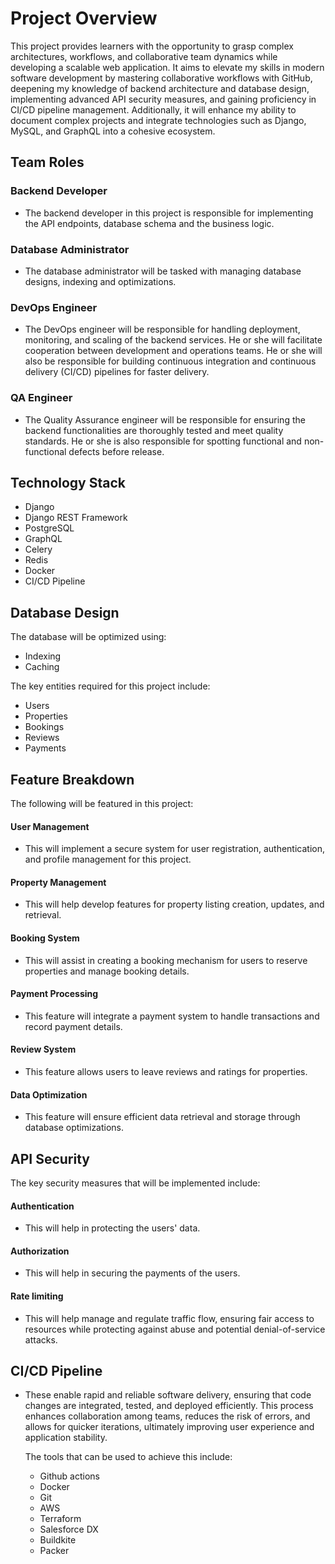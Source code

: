 # Project Overview

This project provides learners with the opportunity to grasp complex architectures, workflows, and collaborative team dynamics while developing a scalable web application. It aims to elevate my skills in modern software development by mastering collaborative workflows with GitHub, deepening my knowledge of backend architecture and database design, implementing advanced API security measures, and gaining proficiency in CI/CD pipeline management. Additionally, it will enhance my ability to document complex projects and integrate technologies such as Django, MySQL, and GraphQL into a cohesive ecosystem.

## Team Roles

### Backend Developer
- The backend developer in this project is responsible for implementing the API endpoints, database schema and the business logic.

### Database Administrator
- The database administrator will be tasked with managing database designs, indexing and optimizations.
  
### DevOps Engineer
- The DevOps engineer will be responsible for handling deployment, monitoring, and scaling of the backend services. He or she will facilitate cooperation between development and operations teams. He or she will also be responsible for building continuous integration and continuous delivery (CI/CD) pipelines for faster delivery.
  
### QA Engineer
- The Quality Assurance engineer will be responsible for ensuring the backend functionalities are thoroughly tested and meet quality standards. He or she is also responsible for spotting functional and non-functional defects before release.
  
## Technology Stack

- Django 
- Django REST Framework
- PostgreSQL
- GraphQL
- Celery
- Redis
- Docker
- CI/CD Pipeline

## Database Design

The database will be optimized using:

- Indexing
- Caching

The key entities required for this project include:

- Users
- Properties
- Bookings
- Reviews
- Payments

## Feature Breakdown

The following will be featured in this project:

#### User Management
- This will implement a secure system for user registration, authentication, and profile management for this project.
#### Property Management
- This will help develop features for property listing creation, updates, and retrieval.
#### Booking System
- This will assist in creating a booking mechanism for users to reserve properties and manage booking details.
#### Payment Processing
- This feature will integrate a payment system to handle transactions and record payment details.
#### Review System
- This feature allows users to leave reviews and ratings for properties.
#### Data Optimization
- This feature will ensure efficient data retrieval and storage through database optimizations.

## API Security

The key security measures that will be implemented include:
#### Authentication
- This will help in protecting the users' data.
#### Authorization
- This will help in securing the payments of the users.
#### Rate limiting
- This will help manage and regulate traffic flow, ensuring fair access to resources while protecting against abuse and potential denial-of-service attacks.

## CI/CD Pipeline
- These enable rapid and reliable software delivery, ensuring that code changes are integrated, tested, and deployed efficiently. This process enhances collaboration among teams, reduces the risk of errors, and allows for quicker iterations, ultimately improving user experience and application stability.

  The tools that can be used to achieve this include:
  - Github actions
  - Docker
  - Git
  - AWS
  - Terraform
  - Salesforce DX
  - Buildkite
  - Packer

